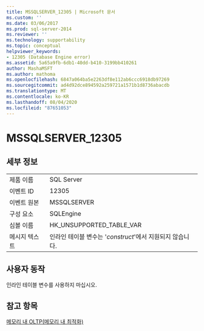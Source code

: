 ```yaml
---
title: MSSQLSERVER_12305 | Microsoft 문서
ms.custom: ''
ms.date: 03/06/2017
ms.prod: sql-server-2014
ms.reviewer: ''
ms.technology: supportability
ms.topic: conceptual
helpviewer_keywords:
- 12305 (Database Engine error)
ms.assetid: 5a65a9fb-6db1-40dd-b410-3199bb410261
author: MashaMSFT
ms.author: mathoma
ms.openlocfilehash: 6847a064ba5e2263df8e112ab6ccc6918db97269
ms.sourcegitcommit: ad4d92dce894592a259721a1571b1d8736abacdb
ms.translationtype: MT
ms.contentlocale: ko-KR
ms.lasthandoff: 08/04/2020
ms.locfileid: "87651053"
---
```

# <a name="mssqlserver_12305"></a>MSSQLSERVER_12305
    
## <a name="details"></a>세부 정보  
  
|||  
|-|-|  
|제품 이름|SQL Server|  
|이벤트 ID|12305|  
|이벤트 원본|MSSQLSERVER|  
|구성 요소|SQLEngine|  
|심볼 이름|HK_UNSUPPORTED_TABLE_VAR|  
|메시지 텍스트|인라인 테이블 변수는 '*construct*'에서 지원되지 않습니다.|  
  
## <a name="user-action"></a>사용자 동작  
 인라인 테이블 변수를 사용하지 마십시오.  
  
## <a name="see-also"></a>참고 항목  
 [메모리 내 OLTP&#40;메모리 내 최적화&#41;](../in-memory-oltp/in-memory-oltp-in-memory-optimization.md)  
  
  
